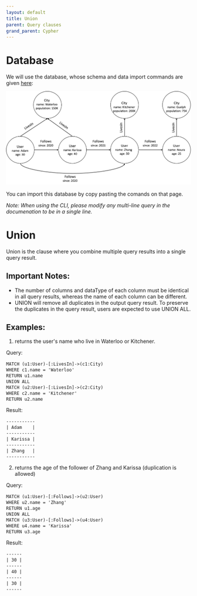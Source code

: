 ```yaml
---
layout: default
title: Union
parent: Query clauses
grand_parent: Cypher
---
```


# Database
We will use the database, whose schema and data import commands are given [here](example-database.md):

<img src="running-example.png" width="800">

You can import this database by copy pasting the comands on that page. 

*Note: When using the CLI, please modify any multi-line query in the documenation to be in a single line.*

# Union
Union is the clause where you combine multiple query results into a single query result.

## Important Notes:
- The number of columns and dataType of each column must be identical in all query results, whereas the name of each column can be different.
- UNION will remove all duplicates in the output query result. To preserve the duplicates in the query result, users are expected to use UNION ALL.

## Examples:
1. returns the user's name who live in Waterloo or Kitchener.

Query:

```
MATCH (u1:User)-[:LivesIn]->(c1:City)
WHERE c1.name = 'Waterloo'
RETURN u1.name
UNION ALL
MATCH (u2:User)-[:LivesIn]->(c2:City)
WHERE c2.name = 'Kitchener'
RETURN u2.name
```
Result:

```
-----------
| Adam    |
-----------
| Karissa |
-----------
| Zhang   |
-----------
```

2. returns the age of the follower of Zhang and Karissa (duplication is allowed)

Query:
```
MATCH (u1:User)-[:Follows]->(u2:User)
WHERE u2.name = 'Zhang'
RETURN u1.age
UNION ALL
MATCH (u3:User)-[:Follows]->(u4:User)
WHERE u4.name = 'Karissa'
RETURN u3.age
```
Result:

```
------
| 30 |
------
| 40 |
------
| 30 |
------
```
